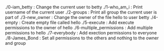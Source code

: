 ./0-iam_betty : Change the current user to betty
./1-who_am_i : Print username of the current user
./2-groups : Print all group the current user is part of
./3-new_owner : Change the owner of the file hello to user betty
./4-empty : Create empty file called hello
./5-execute : Add execute permissions to the owner of hello
./6-multiple_permissions : Add multiple permissions to hello
./7-everybody : Add exection permissions to everyone
./8-James_Bond : Set all permissions to the others and nothing to the owner and group
